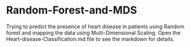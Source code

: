 # Random-Forest-and-MDS
Trying to predict the presence of heart disease in patients using Random forest and mapping the data using Multi-Dimensional Scaling.
Open the Heart-disease-Classification.md file to see the markdown for details.
